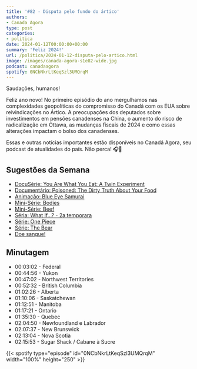 ```yaml
---
title: '#82 - Disputa pelo fundo do ártico'
authors:
- Canada Agora
type: post
categories:
- politica
date: 2024-01-12T00:00:00+00:00
summary: 'Feliz 2024!'
url: /politica/2024-01-12-disputa-pelo-artico.html
image: /images/canada-agora-s1e82-wide.jpg
podcast: canadaagora
spotify: 0NCbNkrLtKeqSzl3UMQrqM
---
```


Saudações, humanos!

Feliz ano novo! No primeiro episódio do ano mergulhamos nas complexidades geopolíticas do compromisso do Canadá com os EUA sobre reivindicações no Ártico. A preocupações dos deputados sobre investimentos em pensões canadenses na China, o aumento do risco de radicalização em Ottawa, as mudanças fiscais de 2024 e como essas alterações impactam o bolso dos canadenses.

Essas e outras notícias importantes estão disponíveis no Canadá Agora, seu podcast de atualidades do país. Não perca! 🎧📰

## Sugestões da Semana
- [DocuSérie: You Are What You Eat: A Twin Experiment](https://www.imdb.com/title/tt30386970/)
- [Documentário: Poisoned: The Dirty Truth About Your Food](https://www.imdb.com/title/tt27548083/)
- [Animação: Blue Eye Samurai](https://www.imdb.com/title/tt13309742/)
- [Mini-Série: Bodies](https://www.imdb.com/title/tt18347622/)
- [Mini-Série: Beef](https://www.imdb.com/title/tt14403178/)
- [Séria: What If…? - 2a temporara](https://www.imdb.com/title/tt10168312/)
- [Série: One Piece](https://www.imdb.com/title/tt11737520/)
- [Série: The Bear](https://www.imdb.com/title/tt14452776/)
- [Doe sangue!](https://blood.ca)

## Minutagem

- 00:03:02 - Federal
- 00:44:56 - Yukon
- 00:47:02 - Northwest Territories
- 00:52:32 - British Columbia
- 01:02:26 - Alberta
- 01:10:06 - Saskatchewan
- 01:12:51 - Manitoba
- 01:17:21 - Ontario
- 01:35:30 - Quebec
- 02:04:50 - Newfoundland e Labrador
- 02:07:37 - New Brunswick
- 02:13:04 - Nova Scotia
- 02:15:53 - Sugar Shack / Cabane à Sucre

{{< spotify type="episode" id="0NCbNkrLtKeqSzl3UMQrqM" width="100%" height="250" >}}
